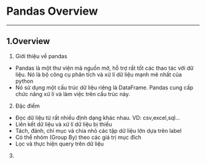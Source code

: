 # Pandas Overview
---
## 1.Overview
1. Giới thiệu về pandas
* Pandas là một thư viện mã nguồn mở, hỗ trợ rất tốt các thao tác với dữ liệu. Nó là bộ công cụ phân tích và xử lí dữ liệu mạnh mẽ nhất của python
* Nó sử dụng một cấu trúc dữ liệu riêng là DataFrame. Pandas cung cấp chức năng xử lí và làm việc trên cấu trúc này.
2. Đặc điểm
* Đọc dữ liệu từ rất nhiều định dạng khác nhau. VD: csv,excel,sql...
* Liên kết dữ liệu và xử lí dữ liệu bị thiếu
* Tách, đánh, chỉ mục và chia nhỏ các tập dữ liệu lớn dựa trên label
* Có thể nhóm (Group By) theo các giá trị mục đích
* Lọc và thực hiện query trên dữ liệu 
3. 
